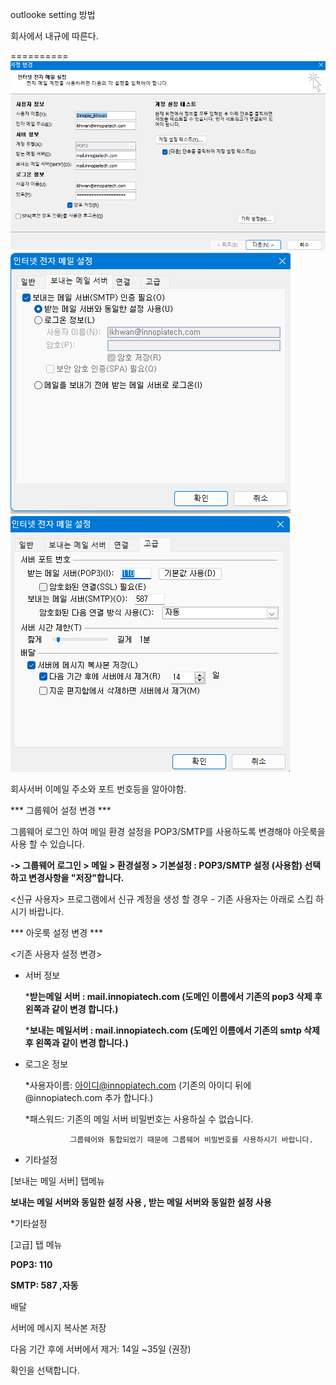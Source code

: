outlooke setting 방법

>> 

회사에서 내규에 따른다. 

==========
![outlook1](/Windows/photo/outlook-setting1.png)
![outlook1](/Windows/photo/outlook-setting2.png)
![outlook1](/Windows/photo/outlook-setting3.png)

회사서버 이메일 주소와 포트 번호등을 알아야함.

 *** 그룹웨어 설정 변경 ***

그룹웨어 로그인 하여 메일 환경 설정을 POP3/SMTP를 사용하도록 변경해야 아웃룩을 사용 할 수 있습니다.

**-> 그룹웨어 로그인 > 메일 > 환경설정 > 기본설정 : POP3/SMTP 설정 (사용함) 선택하고 변경사항을 "저장"합니다.**

<신규 사용자> 프로그램에서 신규 계정을 생성 할 경우 - 기존 사용자는 아래로 스킵 하시기 바랍니다.

*** 아웃룩 설정 변경 ***

<기존 사용자 설정 변경>

- 서버 정보

  ***받는메일 서버 :    mail.innopiatech.com (도메인 이름에서 기존의 pop3 삭제 후 왼쪽과 같이 변경 합니다.)**

  ***보내는 메일서버 : mail.innopiatech.com (도메인 이름에서 기존의 smtp 삭제 후 왼쪽과 같이 변경 합니다.)**

- 로그온 정보

  *사용자이름: 아이디@innopiatech.com  (기존의 아이디 뒤에 @innopiatech.com 추가 합니다.)

  *패스워드: 기존의 메일 서버 비밀번호는 사용하실 수 없습니다.

                그룹웨어와 통합되었기 때문에 그룹웨어 비밀번호를 사용하시기 바랍니다.

- 기타설정

 [보내는 메일 서버] 탭메뉴

**보내는 메일 서버와 동일한 설정 사용 , 받는 메일 서버와 동일한 설정 사용**


*기타설정

 [고급] 탭 메뉴

  **POP3: 110**

  **SMTP: 587 ,자동**

 배달

  서버에 메시지 복사본 저장

  다음 기간 후에 서버에서 제거: 14일 ~35일 (권장)


확인을 선택합니다.

 